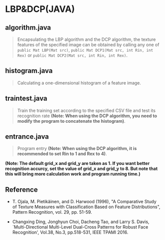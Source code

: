 # LBP&DCP(JAVA)

## algorithm.java

>Encapsulating the LBP algorithm and the DCP algorithm, the texture features of the specified image can be obtained by calling any one of  `public Mat LBP(Mat src)`, `public Mat DCP1(Mat src, int Rin, int Rex)` or `public Mat DCP2(Mat src, int Rin, int Rex)`.

## histogram.java

>Calculating a one-dimensional histogram of a feature image.

## traintest.java

>Train the training set according to the specified CSV file and test its recognition rate **(Note: When using the DCP algorithm, you need to modify the program to concatenate the histogram)**.

## entrance.java

>Program entry **(Note: When using the DCP algorithm, it is recommended to set Rin to 1 and Rex to 4)**.

**(Note: The default grid_x and grid_y are taken as 1. If you want better recognition accurcy, set the value of grid_x and grid_y to 8. But note that this will bring more calculation work and program running time.)**

## Reference

* T. Ojala, M. Pietikäinen, and D. Harwood (1996), "A Comparative Study of Texture Measures with Classification Based on Feature Distributions", Pattern Recognition, vol. 29, pp. 51-59.

* Changxing Ding, Jonghyun Choi, Dacheng Tao, and Larry S. Davis, `Multi-Directional Multi-Level Dual-Cross Patterns for Robust Face Recognition', Vol.38, No.3, pp.518-531, IEEE TPAMI 2016.
